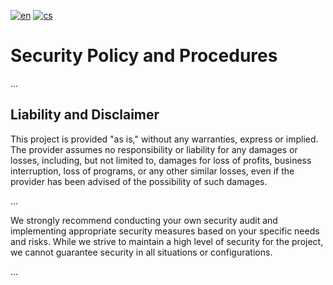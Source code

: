 [![en](https://img.shields.io/badge/lang-en-red.svg)](https://github.com/PepikVaio/reMarkable_re-Planner?tab=security-ov-file)
[![cs](https://img.shields.io/badge/lang-cs-springgreen.svg)](https://github.com/PepikVaio/reMarkable_re-Planner/blob/main/.github/SECURITY.cs.md)


# Security Policy and Procedures

...

## Liability and Disclaimer

This project is provided "as is," without any warranties, express or implied. The provider assumes no responsibility or liability for any damages or losses, including, but not limited to, damages for loss of profits, business interruption, loss of programs, or any other similar losses, even if the provider has been advised of the possibility of such damages.

...

We strongly recommend conducting your own security audit and implementing appropriate security measures based on your specific needs and risks. While we strive to maintain a high level of security for the project, we cannot guarantee security in all situations or configurations.

...

